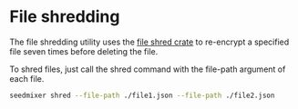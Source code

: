 # File shredding

The file shredding utility uses the [file shred crate](https://crates.io/crates/file_shred) to re-encrypt a specified file seven times before deleting the file.

To shred files, just call the shred command with the file-path argument of each file.

```bash
seedmixer shred --file-path ./file1.json --file-path ./file2.json
```


